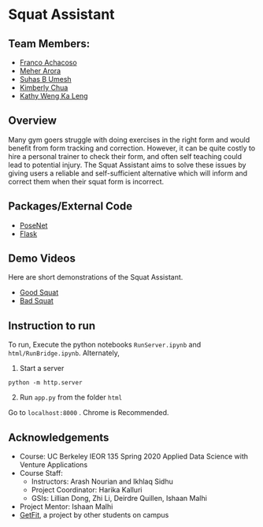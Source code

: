 # Squat Assistant

## Team Members: 
* [Franco Achacoso](https://github.com/fachacoso)
* [Meher Arora](https://github.com/meherarora)
* [Suhas B Umesh](https://github.com/suhasbu)
* [Kimberly Chua](https://github.com/kimberlymchua)
* [Kathy Weng Ka Leng](https://github.com/lengkaikai)

## Overview
Many gym goers struggle with doing exercises in the right form and would benefit from form tracking and correction. However, it can be quite costly to hire a personal trainer to check their form, and often self teaching could lead to potential injury. The Squat Assistant aims to solve these issues by giving users a reliable and self-sufficient alternative which will inform and correct them when their squat form is incorrect.

## Packages/External Code
* [PoseNet](https://github.com/tensorflow/tfjs-models/tree/master/posenet) 
* [Flask](https://flask.palletsprojects.com/en/1.1.x/) 


## Demo Videos
Here are short demonstrations of the Squat Assistant.
* [Good Squat](https://drive.google.com/file/d/1ECyMKL80G-hDKeHzlvBrRAxMvgNQ7yoH/view?usp=sharing)
* [Bad Squat](https://drive.google.com/file/d/1Zsu1nBgmwLyH4WNkSJScRL7RKAcaUjxM/view?usp=sharing)

## Instruction to run
To run, Execute the python notebooks ```RunServer.ipynb``` and ```html/RunBridge.ipynb```. Alternately, 
1. Start a server
```
python -m http.server
```
2. Run ```app.py``` from the folder ```html```


Go to ```localhost:8000``` . Chrome is Recommended. 

## Acknowledgements
* Course: UC Berkeley IEOR 135 Spring 2020 Applied Data Science with Venture Applications
* Course Staff: 
  * Instructors: Arash Nourian and Ikhlaq Sidhu
  * Project Coordinator: Harika Kalluri
  * GSIs: Lillian Dong, Zhi Li, Deirdre Quillen, Ishaan Malhi
* Project Mentor: Ishaan Malhi
* [GetFit](https://devpost.com/software/getfit-tja3he), a project by other students on campus 
